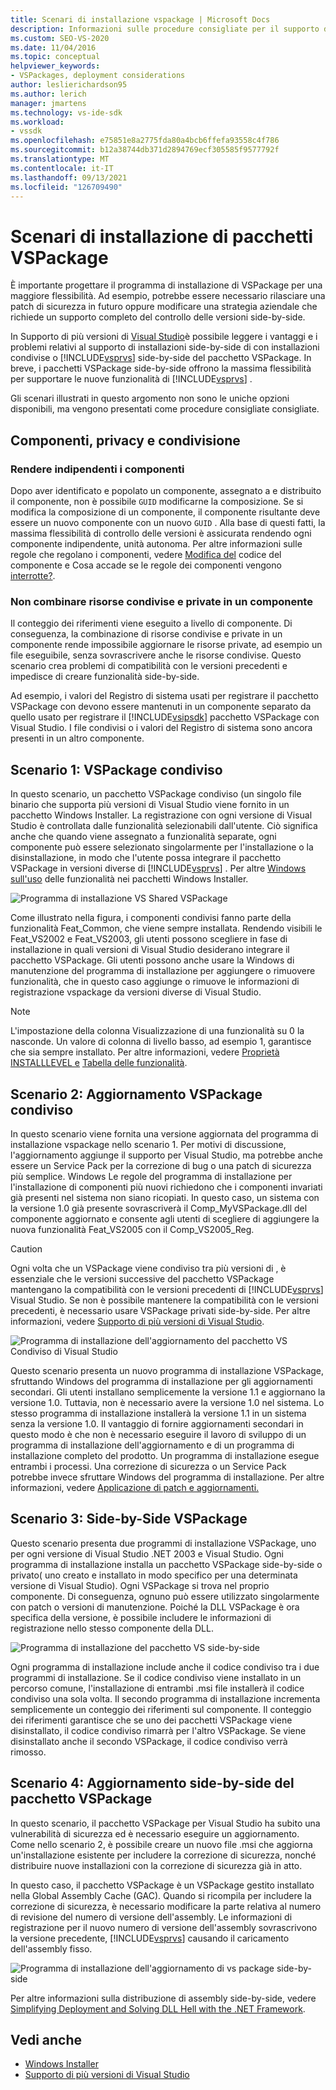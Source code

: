 ```yaml
---
title: Scenari di installazione vspackage | Microsoft Docs
description: Informazioni sulle procedure consigliate per il supporto di installazioni side-by-side di Visual Studio con installazioni condivise o side-by-side del pacchetto VSPackage.
ms.custom: SEO-VS-2020
ms.date: 11/04/2016
ms.topic: conceptual
helpviewer_keywords:
- VSPackages, deployment considerations
author: leslierichardson95
ms.author: lerich
manager: jmartens
ms.technology: vs-ide-sdk
ms.workload:
- vssdk
ms.openlocfilehash: e75851e8a2775fda80a4bcb6ffefa93558c4f786
ms.sourcegitcommit: b12a38744db371d2894769ecf305585f9577792f
ms.translationtype: MT
ms.contentlocale: it-IT
ms.lasthandoff: 09/13/2021
ms.locfileid: "126709490"
---
```

# <a name="vspackage-setup-scenarios"></a>Scenari di installazione di pacchetti VSPackage

È importante progettare il programma di installazione di VSPackage per una maggiore flessibilità. Ad esempio, potrebbe essere necessario rilasciare una patch di sicurezza in futuro oppure modificare una strategia aziendale che richiede un supporto completo del controllo delle versioni side-by-side.

In Supporto di più versioni di [Visual Studio](../../extensibility/supporting-multiple-versions-of-visual-studio.md)è possibile leggere i vantaggi e i problemi relativi al supporto di installazioni side-by-side di con installazioni condivise o [!INCLUDE[vsprvs](../../code-quality/includes/vsprvs_md.md)] side-by-side del pacchetto VSPackage. In breve, i pacchetti VSPackage side-by-side offrono la massima flessibilità per supportare le nuove funzionalità di [!INCLUDE[vsprvs](../../code-quality/includes/vsprvs_md.md)] .

Gli scenari illustrati in questo argomento non sono le uniche opzioni disponibili, ma vengono presentati come procedure consigliate consigliate.

## <a name="components-privacy-and-sharing"></a>Componenti, privacy e condivisione

### <a name="make-your-components-independent"></a>Rendere indipendenti i componenti

Dopo aver identificato e popolato un componente, assegnato a e distribuito il componente, non è possibile `GUID` modificarne la composizione. Se si modifica la composizione di un componente, il componente risultante deve essere un nuovo componente con un nuovo `GUID` . Alla base di questi fatti, la massima flessibilità di controllo delle versioni è assicurata rendendo ogni componente indipendente, unità autonoma. Per altre informazioni sulle regole che regolano i componenti, vedere [Modifica del](/windows/desktop/Msi/changing-the-component-code) codice del componente e Cosa accade se le regole dei componenti vengono [interrotte?](/windows/desktop/Msi/what-happens-if-the-component-rules-are-broken).

### <a name="do-not-mix-shared-and-private-resources-in-a-component"></a>Non combinare risorse condivise e private in un componente

Il conteggio dei riferimenti viene eseguito a livello di componente. Di conseguenza, la combinazione di risorse condivise e private in un componente rende impossibile aggiornare le risorse private, ad esempio un file eseguibile, senza sovrascrivere anche le risorse condivise. Questo scenario crea problemi di compatibilità con le versioni precedenti e impedisce di creare funzionalità side-by-side.

Ad esempio, i valori del Registro di sistema usati per registrare il pacchetto VSPackage con devono essere mantenuti in un componente separato da quello usato per registrare il [!INCLUDE[vsipsdk](../../extensibility/includes/vsipsdk_md.md)] pacchetto VSPackage con Visual Studio. I file condivisi o i valori del Registro di sistema sono ancora presenti in un altro componente.

## <a name="scenario-1-shared-vspackage"></a>Scenario 1: VSPackage condiviso

In questo scenario, un pacchetto VSPackage condiviso (un singolo file binario che supporta più versioni di Visual Studio viene fornito in un pacchetto Windows Installer. La registrazione con ogni versione di Visual Studio è controllata dalle funzionalità selezionabili dall'utente. Ciò significa anche che quando viene assegnato a funzionalità separate, ogni componente può essere selezionato singolarmente per l'installazione o la disinstallazione, in modo che l'utente possa integrare il pacchetto VSPackage in versioni diverse di [!INCLUDE[vsprvs](../../code-quality/includes/vsprvs_md.md)] . Per altre [Windows sull'uso](/windows/desktop/Msi/windows-installer-features) delle funzionalità nei pacchetti Windows Installer.

![Programma di installazione VS Shared VSPackage](../../extensibility/internals/media/vs_sharedpackage.gif "VS_SharedPackage")

Come illustrato nella figura, i componenti condivisi fanno parte della funzionalità Feat_Common, che viene sempre installata. Rendendo visibili le Feat_VS2002 e Feat_VS2003, gli utenti possono scegliere in fase di installazione in quali versioni di Visual Studio desiderano integrare il pacchetto VSPackage. Gli utenti possono anche usare la Windows di manutenzione del programma di installazione per aggiungere o rimuovere funzionalità, che in questo caso aggiunge o rimuove le informazioni di registrazione vspackage da versioni diverse di Visual Studio.

> [!NOTE]
> L'impostazione della colonna Visualizzazione di una funzionalità su 0 la nasconde. Un valore di colonna di livello basso, ad esempio 1, garantisce che sia sempre installato. Per altre informazioni, vedere [Proprietà INSTALLLEVEL e](/windows/desktop/Msi/installlevel) [Tabella delle funzionalità](/windows/desktop/Msi/feature-table).

## <a name="scenario-2-shared-vspackage-update"></a>Scenario 2: Aggiornamento VSPackage condiviso

In questo scenario viene fornita una versione aggiornata del programma di installazione vspackage nello scenario 1. Per motivi di discussione, l'aggiornamento aggiunge il supporto per Visual Studio, ma potrebbe anche essere un Service Pack per la correzione di bug o una patch di sicurezza più semplice. Windows Le regole del programma di installazione per l'installazione di componenti più nuovi richiedono che i componenti invariati già presenti nel sistema non siano ricopiati. In questo caso, un sistema con la versione 1.0 già presente sovrascriverà il Comp_MyVSPackage.dll del componente aggiornato e consente agli utenti di scegliere di aggiungere la nuova funzionalità Feat_VS2005 con il Comp_VS2005_Reg.

> [!CAUTION]
> Ogni volta che un VSPackage viene condiviso tra più versioni di , è essenziale che le versioni successive del pacchetto VSPackage mantengano la compatibilità con le versioni precedenti di [!INCLUDE[vsprvs](../../code-quality/includes/vsprvs_md.md)] Visual Studio. Se non è possibile mantenere la compatibilità con le versioni precedenti, è necessario usare VSPackage privati side-by-side. Per altre informazioni, vedere [Supporto di più versioni di Visual Studio](../../extensibility/supporting-multiple-versions-of-visual-studio.md).

![Programma di installazione dell'aggiornamento del pacchetto VS Condiviso di Visual Studio](../../extensibility/internals/media/vs_sharedpackageupdate.gif "VS_SharedPackageUpdate")

Questo scenario presenta un nuovo programma di installazione VSPackage, sfruttando Windows del programma di installazione per gli aggiornamenti secondari. Gli utenti installano semplicemente la versione 1.1 e aggiornano la versione 1.0. Tuttavia, non è necessario avere la versione 1.0 nel sistema. Lo stesso programma di installazione installerà la versione 1.1 in un sistema senza la versione 1.0. Il vantaggio di fornire aggiornamenti secondari in questo modo è che non è necessario eseguire il lavoro di sviluppo di un programma di installazione dell'aggiornamento e di un programma di installazione completo del prodotto. Un programma di installazione esegue entrambi i processi. Una correzione di sicurezza o un Service Pack potrebbe invece sfruttare Windows del programma di installazione. Per altre informazioni, vedere [Applicazione di patch e aggiornamenti.](/windows/desktop/Msi/patching-and-upgrades)

## <a name="scenario-3-side-by-side-vspackage"></a>Scenario 3: Side-by-Side VSPackage

Questo scenario presenta due programmi di installazione VSPackage, uno per ogni versione di Visual Studio .NET 2003 e Visual Studio. Ogni programma di installazione installa un pacchetto VSPackage side-by-side o privato( uno creato e installato in modo specifico per una determinata versione di Visual Studio). Ogni VSPackage si trova nel proprio componente. Di conseguenza, ognuno può essere utilizzato singolarmente con patch o versioni di manutenzione. Poiché la DLL VSPackage è ora specifica della versione, è possibile includere le informazioni di registrazione nello stesso componente della DLL.

![Programma di installazione del pacchetto VS side-by-side](../../extensibility/internals/media/vs_sbys_package.gif "VS_SbyS_Package")

Ogni programma di installazione include anche il codice condiviso tra i due programmi di installazione. Se il codice condiviso viene installato in un percorso comune, l'installazione di entrambi .msi file installerà il codice condiviso una sola volta. Il secondo programma di installazione incrementa semplicemente un conteggio dei riferimenti sul componente. Il conteggio dei riferimenti garantisce che se uno dei pacchetti VSPackage viene disinstallato, il codice condiviso rimarrà per l'altro VSPackage. Se viene disinstallato anche il secondo VSPackage, il codice condiviso verrà rimosso.

## <a name="scenario-4-side-by-side-vspackage-update"></a>Scenario 4: Aggiornamento side-by-side del pacchetto VSPackage

In questo scenario, il pacchetto VSPackage per Visual Studio ha subito una vulnerabilità di sicurezza ed è necessario eseguire un aggiornamento. Come nello scenario 2, è possibile creare un nuovo file .msi che aggiorna un'installazione esistente per includere la correzione di sicurezza, nonché distribuire nuove installazioni con la correzione di sicurezza già in atto.

In questo caso, il pacchetto VSPackage è un VSPackage gestito installato nella Global Assembly Cache (GAC). Quando si ricompila per includere la correzione di sicurezza, è necessario modificare la parte relativa al numero di revisione del numero di versione dell'assembly. Le informazioni di registrazione per il nuovo numero di versione dell'assembly sovrascrivono la versione precedente, [!INCLUDE[vsprvs](../../code-quality/includes/vsprvs_md.md)] causando il caricamento dell'assembly fisso.

![Programma di installazione dell'aggiornamento di vs package side-by-side](../../extensibility/internals/media/vs_sbys_packageupdate.gif "VS_SbyS_PackageUpdate")

Per altre informazioni sulla distribuzione di assembly side-by-side, vedere [Simplifying Deployment and Solving DLL Hell with the .NET Framework](/previous-versions/dotnet/articles/ms973843(v=msdn.10)).

## <a name="see-also"></a>Vedi anche

- [Windows Installer](/windows/desktop/Msi/windows-installer-portal)
- [Supporto di più versioni di Visual Studio](../../extensibility/supporting-multiple-versions-of-visual-studio.md)